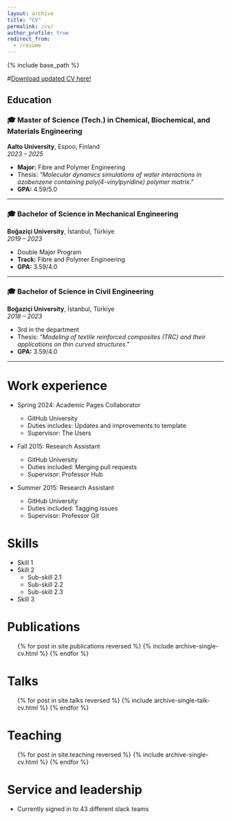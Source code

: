 ```yaml
---
layout: archive
title: "CV"
permalink: /cv/
author_profile: true
redirect_from:
  - /resume
---
```


{% include base_path %}

#[Download updated CV here!]()

Education
------

### 🎓 Master of Science (Tech.) in Chemical, Biochemical, and Materials Engineering
**Aalto University**, Espoo, Finland  
*2023 – 2025*

- **Major:** Fibre and Polymer Engineering
- Thesis: *"Molecular dynamics simulations of water interactions in azobenzene containing poly(4-vinylpyridine) polymer matrix."*
- **GPA:** 4.59/5.0

---

### 🎓 Bachelor of Science in Mechanical Engineering
**Boğaziçi University**, İstanbul, Türkiye  
*2019 – 2023*

- Double Major Program
- **Track:** Fibre and Polymer Engineering
- **GPA:** 3.59/4.0

---

### 🎓 Bachelor of Science in Civil Engineering
**Boğaziçi University**, İstanbul, Türkiye  
*2018 – 2023*

- 3rd in the department
- Thesis: *"Modeling of textile reinforced composites (TRC) and their applications on thin curved structures."*
- **GPA:** 3.59/4.0

---

Work experience
======
* Spring 2024: Academic Pages Collaborator
  * GitHub University
  * Duties includes: Updates and improvements to template
  * Supervisor: The Users

* Fall 2015: Research Assistant
  * GitHub University
  * Duties included: Merging pull requests
  * Supervisor: Professor Hub

* Summer 2015: Research Assistant
  * GitHub University
  * Duties included: Tagging issues
  * Supervisor: Professor Git
  
Skills
======
* Skill 1
* Skill 2
  * Sub-skill 2.1
  * Sub-skill 2.2
  * Sub-skill 2.3
* Skill 3

Publications
======
  <ul>{% for post in site.publications reversed %}
    {% include archive-single-cv.html %}
  {% endfor %}</ul>
  
Talks
======
  <ul>{% for post in site.talks reversed %}
    {% include archive-single-talk-cv.html  %}
  {% endfor %}</ul>
  
Teaching
======
  <ul>{% for post in site.teaching reversed %}
    {% include archive-single-cv.html %}
  {% endfor %}</ul>
  
Service and leadership
======
* Currently signed in to 43 different slack teams
